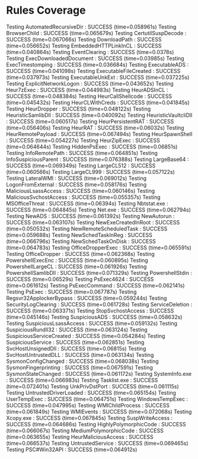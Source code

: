 # Rules Coverage

Testing AutomatedRecursiveDir : SUCCESS (time=0.058961s)
Testing BrowserChild : SUCCESS (time=0.065679s)
Testing CertutilSuspDecode : SUCCESS (time=0.067066s)
Testing DownloadPath : SUCCESS (time=0.056652s)
Testing EmbeddedHTTPLinkInCL : SUCCESS (time=0.040864s)
Testing EventClearing : SUCCESS (time=0.0378s)
Testing ExecDownloadedDocument : SUCCESS (time=0.03985s)
Testing ExecTimestomping : SUCCESS (time=0.036684s)
Testing ExecutableADS : SUCCESS (time=0.041098s)
Testing ExecutableFileCreated : SUCCESS (time=0.037973s)
Testing ExecutableUnkExt : SUCCESS (time=0.037225s)
Testing ExplicitNetworkLogon : SUCCESS (time=0.043652s)
Testing Heur7zExec : SUCCESS (time=0.044983s)
Testing HeurADSInCL : SUCCESS (time=0.048384s)
Testing HeurCallShellcode : SUCCESS (time=0.045432s)
Testing HeurCLWithCreds : SUCCESS (time=0.041845s)
Testing HeurDropper : SUCCESS (time=0.048122s)
Testing HeuristicSamlibDll : SUCCESS (time=0.040092s)
Testing HeuristicVaultcliDll : SUCCESS (time=0.060517s)
Testing HeurPersistentRAT : SUCCESS (time=0.056406s)
Testing HeurRAT : SUCCESS (time=0.06032s)
Testing HeurRemotePayload : SUCCESS (time=0.067494s)
Testing HeurSpawnShell : SUCCESS (time=0.054227s)
Testing HeurZipExec : SUCCESS (time=0.064644s)
Testing HiddenPsExec : SUCCESS (time=0.06851s)
Testing InfoRemotePath : SUCCESS (time=0.064851s)
Testing InfoSuspiciousParent : SUCCESS (time=0.076388s)
Testing LargeBase64 : SUCCESS (time=0.069349s)
Testing LargeCL512 : SUCCESS (time=0.060566s)
Testing LargeCL999 : SUCCESS (time=0.057122s)
Testing LateralWMI : SUCCESS (time=0.069012s)
Testing LogonFromExternal : SUCCESS (time=0.058176s)
Testing MaliciousLsassAccess : SUCCESS (time=0.060146s)
Testing MaliciousSvchostAccess : SUCCESS (time=0.055357s)
Testing MSOfficeThreat : SUCCESS (time=0.06394s)
Testing Nbtstat.exe : SUCCESS (time=0.064845s)
Testing Net.exe : SUCCESS (time=0.062794s)
Testing NewADS : SUCCESS (time=0.061392s)
Testing NewAutorun : SUCCESS (time=0.063107s)
Testing NewExeCreatedInRoot : SUCCESS (time=0.050532s)
Testing NewRemoteScheduledTask : SUCCESS (time=0.059688s)
Testing NewSchedTaskInReg : SUCCESS (time=0.066796s)
Testing NewSchedTaskOnDisk : SUCCESS (time=0.064783s)
Testing OfficeDropperExec : SUCCESS (time=0.065591s)
Testing OfficeDropper : SUCCESS (time=0.062368s)
Testing PowershellExecEnc : SUCCESS (time=0.060895s)
Testing PowershellLargeCL : SUCCESS (time=0.061926s)
Testing PowershellSamlibDll : SUCCESS (time=0.071329s)
Testing PowershellStdin : SUCCESS (time=0.06529s)
Testing PsExec4624 : SUCCESS (time=0.061612s)
Testing PsExecCommand : SUCCESS (time=0.062141s)
Testing PsExec : SUCCESS (time=0.067787s)
Testing Regsvr32ApplockerBypass : SUCCESS (time=0.059244s)
Testing SecurityLogClearing : SUCCESS (time=0.061728s)
Testing ServiceDeletion : SUCCESS (time=0.063371s)
Testing StopSvchostAccess : SUCCESS (time=0.045146s)
Testing SuspiciousADS : SUCCESS (time=0.058632s)
Testing SuspiciousLsassAccess : SUCCESS (time=0.059132s)
Testing SuspiciousRundll32 : SUCCESS (time=0.063124s)
Testing SuspiciousServiceCreated : SUCCESS (time=0.054284s)
Testing SuspiciousService : SUCCESS (time=0.062851s)
Testing SvcHostUnsignedDll : SUCCESS (time=0.06815s)
Testing SvcHostUntrustedDLL : SUCCESS (time=0.063134s)
Testing SysmonConfigChanged : SUCCESS (time=0.068038s)
Testing SysmonFingerprinting : SUCCESS (time=0.067591s)
Testing SysmonStateChanged : SUCCESS (time=0.061172s)
Testing SystemInfo.exe : SUCCESS (time=0.066983s)
Testing Tasklist.exe : SUCCESS (time=0.072401s)
Testing UnkPrivDstPort : SUCCESS (time=0.061115s)
Testing UntrustedDriverLoaded : SUCCESS (time=0.065154s)
Testing UserTempExec : SUCCESS (time=0.064751s)
Testing WindowsTempExec : SUCCESS (time=0.047995s)
Testing WMIChildProcess : SUCCESS (time=0.061849s)
Testing WMIEvents : SUCCESS (time=0.072068s)
Testing Xcopy.exe : SUCCESS (time=0.067845s)
Testing SuspWriteAccess : SUCCESS (time=0.064686s)
Testing HighlyPolymorphicCode : SUCCESS (time=0.066067s)
Testing MediumPolymorphicCode : SUCCESS (time=0.063655s)
Testing HeurMaliciousAccess : SUCCESS (time=0.066537s)
Testing UntrustedService : SUCCESS (time=0.069465s)
Testing PSC#Win32API : SUCCESS (time=0.064912s)
